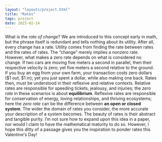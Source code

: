 ```yaml
---
layout: "layouts/project.html"
title: "Rates"
tags: project
date: 2023-02-14
---
```


What is the <i>rate of change</i>? We are introduced to this concept early in math, but the phrase itself is redundant and tells nothing about its utility. After all, every change has a rate. Utility comes from finding the rate between rates and the rates of rates.  The “change” merely implies a nonzero rate. However, what makes a zero rate depends on what is considered no change. If two cars are moving five meters a second in parallel, then their respective velocity is zero; yet five meters a second relative to the ground. If you buy an egg from your own farm, your transaction costs zero dollars ($1 out, $1 in); yet you just spent a dollar, while also making one back. Rates then, must be understood in their reflexive and relative contexts. Relative rates are responsible for speeding tickets, jealousy, and injuries; the <i>zero rate</i> in these scenarios is about <strong>equilibrium</strong>. Reflexive rates are responsible for conservation of energy, loving relationships, and thriving ecosystems; here the <i>zero rate</i> can be the difference between <strong>an open or closed system</strong>. The wider the domain of rates you consider, the more accurate your description of a system becomes. The beauty of rates is their abstract and tangible purity. I’m not sure how to expand upon this idea in a paper, nor would I claim to have the mathematical maturity to do so. However, I hope this ditty of a passage gives you the inspiration to ponder rates this Valentine's Day!